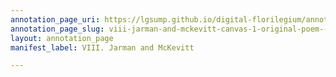 ```yaml
---
annotation_page_uri: https://lgsump.github.io/digital-florilegium/annotations/viii-jarman-and-mckevitt-canvas-1-original-poem--omitted.json
annotation_page_slug: viii-jarman-and-mckevitt-canvas-1-original-poem--omitted
layout: annotation_page
manifest_label: VIII. Jarman and McKevitt

---
```

